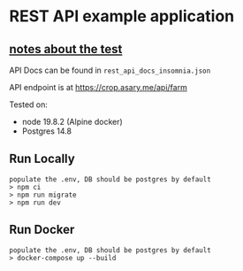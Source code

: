 # REST API example application

## [notes about the test](https://asary.notion.site/AgriG8-Croppal-e892652d78d04e78981ce3e2224e828e)

API Docs can be found in `rest_api_docs_insomnia.json`

API endpoint is at https://crop.asary.me/api/farm

Tested on:

- node 19.8.2 (Alpine docker)
- Postgres 14.8

## Run Locally

    populate the .env, DB should be postgres by default
    > npm ci
    > npm run migrate
    > npm run dev

## Run Docker

    populate the .env, DB should be postgres by default
    > docker-compose up --build
